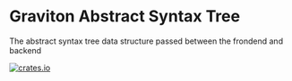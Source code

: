 # Graviton Abstract Syntax Tree
The abstract syntax tree data structure passed between the frondend and backend

[![crates.io](https://img.shields.io/crates/v/graviton_ast?style=flat-square)](https://crates.io/crates/graviton_ast)